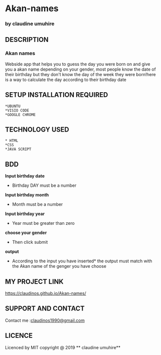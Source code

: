 # Akan-names
### by **claudine umuhire**
## DESCRIPTION
### Akan names
Webside app that helps you to guess the day you were born on and give you a akan name depending on your gender,
most people know the date of their birthday but they don't know the day of the week they were born!here is a way to calculate the day according to their birthday date
## SETUP INSTALLATION REQUIRED
    *UBUNTU
    *VISIO CODE
    *GOOGLE CHROME

 ## TECHNOLOGY USED 
    * HTML 
    *CSS 
    *JAVA SCRIPT
 ## BDD

 **Input birthday date**
 * Birthday  DAY must be a number 

 **Input birthday month**

 * Month must be a number

 **Input birthday year**
 * Year must be greater than zero

 **choose your gender**
 * Then click submit

 **output**
 * According to the input you have inserted* the output must match with the Akan name of the genger you have choose

 ## MY PROJECT LINK
 
   https://claudinos.github.io/Akan-names/  
   
 ## SUPPORT AND CONTACT
 Contact me :claudinos1990@gmail.com

 ## LICENCE 
 Licenced by MIT copyright @ 2019 ** claudine umuhire**  
